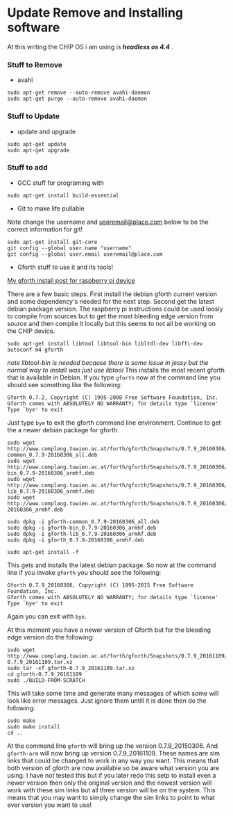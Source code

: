 # Update Remove and Installing software

At this writing the CHIP OS i am using is _**headless os 4.4**_ .

### Stuff to Remove

* avahi

```
sudo apt-get remove --auto-remove avahi-daemon
sudo apt-get purge --auto-remove avahi-daemon
```

### Stuff to Update

* update and upgrade

```
sudo apt-get update
sudo apt-get upgrade
```

### Stuff to add

* GCC stuff for programing with

```
sudo apt-get install build-essential
```

* Git to make life pullable

Note change the username and useremail@place.com below to be the correct information for git!

```
sudo apt-get install git-core
git config --global user.name "username"
git config --global user.email useremail@place.com
```

* Gforth stuff to use it and its tools!

[My gforth install post for raspberry pi device](https://www.raspberrypi.org/forums/viewtopic.php?f=34&t=43300)

There are a few basic steps.  First install the debian gforth current version and some dependency's needed for the next step.
Second get the latest debian package version.  The raspberry pi instructions could be used loosly to compile from sources but to
get the most bleeding edge version from source and then compile it locally but this seems to not all be working on the CHIP device.

```
sudo apt-get install libtool libtool-bin libltdl-dev libffi-dev autoconf m4 gforth
```

*note libtool-bin is needed because there is some issue in jessy but the normal way to install was just use libtool*
This installs the most recent gforth that is available in Debian.  If you type `gforth` now at the command line you should see something like the following:

```
Gforth 0.7.2, Copyright (C) 1995-2008 Free Software Foundation, Inc.
Gforth comes with ABSOLUTELY NO WARRANTY; for details type `license'
Type `bye' to exit
```

Just type `bye` to exit the gforth command line environment.  Continue to get the a newer debian package for gforth.

```
sudo wget http://www.complang.tuwien.ac.at/forth/gforth/Snapshots/0.7.9_20160306/gforth-common_0.7.9-20160306_all.deb
sudo wget http://www.complang.tuwien.ac.at/forth/gforth/Snapshots/0.7.9_20160306/gforth-bin_0.7.9-20160306_armhf.deb
sudo wget http://www.complang.tuwien.ac.at/forth/gforth/Snapshots/0.7.9_20160306/gforth-lib_0.7.9-20160306_armhf.deb
sudo wget http://www.complang.tuwien.ac.at/forth/gforth/Snapshots/0.7.9_20160306/gforth_0.7.9-20160306_armhf.deb

sudo dpkg -i gforth-common_0.7.9-20160306_all.deb
sudo dpkg -i gforth-bin_0.7.9-20160306_armhf.deb
sudo dpkg -i gforth-lib_0.7.9-20160306_armhf.deb
sudo dpkg -i gforth_0.7.9-20160306_armhf.deb

sudo apt-get install -f
```

This gets and installs the latest debian package. So now at the command line if you invoke `gforth` you should see the following:

```
Gforth 0.7.9_20160306, Copyright (C) 1995-2015 Free Software Foundation, Inc.
Gforth comes with ABSOLUTELY NO WARRANTY; for details type `license'
Type `bye' to exit
```

Again you can exit with `bye`.  

At this moment you have a newer version of Gforth but for the bleeding edge version do the following:

```
sudo wget http://www.complang.tuwien.ac.at/forth/gforth/Snapshots/0.7.9_20161109/gforth-0.7.9_20161109.tar.xz
sudo tar -xf gforth-0.7.9_20161109.tar.xz
cd gforth-0.7.9_20161109
sudo ./BUILD-FROM-SCRATCH
```

This will take some time and generate many messages of which some will look like error messages.   Just ignore them untill it is done then do the following:

```
sudo make
sudo make install
cd ..
```

At the command line `gforth` will bring up the version 0.7.9_20150306.  And `gforth-arm` will now bring up version 0.7.9_20161109.  These names are sim links that could be changed to work in any way you want.  This means that both version of gforth are now available so be aware what version you are using.  I have not tested this but if you later redo this setp to install even a newer version then only the original version and the newest version will work with these sim links but all three version will be on the system.  This means that you may want to simply change the sim links to point to what ever version you want to use!
